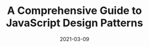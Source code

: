 ---
date: 2021-03-09
publisher: lambdatesting
tags:
  - javascript
  - design-patterns
target_url: https://www.lambdatest.com/blog/comprehensive-guide-to-javascript-design-patterns/
title: A Comprehensive Guide to JavaScript Design Patterns
---